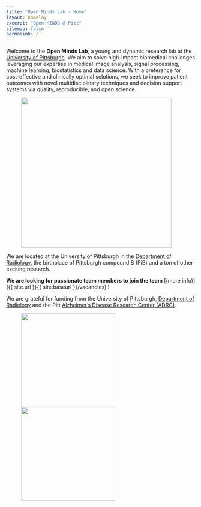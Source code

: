 ```yaml
---
title: "Open Minds Lab - Home"
layout: homelay
excerpt: "Open MINDS @ Pitt"
sitemap: false
permalink: /
---
```


Welcome to the **Open Minds Lab**, a young and dynamic research lab at the [University of Pittsburgh](http://www.pitt.edu). We aim to solve high-impact biomedical challenges leveraging our expertise in medical image analysis, signal processing, machine learning, biostatistics and data science. With a preference for cost-effective and clinically optimal solutions, we seek to improve patient outcomes with novel multidisciplinary techniques and decision support systems via quality, reproducible, and open science.


<figure class="fourth">
  <img src="{{ site.url }}{{ site.baseurl }}/images/logos/LabLogo_OpenMinds_horiz.png" style="width: 400px">
</figure>

We are located at the University of Pittsburgh in the [Department of Radiology](http://www.rad.pitt.edu), the birthplace of Pittsburgh compound B (PiB) and a ton of other exciting research.

**We are  looking for passionate team members to join the team** [(more info)]({{ site.url }}{{ site.baseurl }}/vacancies) **!**


We are grateful for funding from the University of Pittsburgh, [Department of Radiology](http://www.rad.pitt.edu) and the Pitt [Alzheimer’s Disease Research Center (ADRC)](https://www.adrc.pitt.edu).

<figure class="fourth">
  <img src="{{ site.url }}{{ site.baseurl }}/images/logos/pitt_logo.png" style="width: 250px">
  <img src="{{ site.url }}{{ site.baseurl }}/images/logos/logo_nih_ADRC.jpg" style="width: 250px">
</figure>
